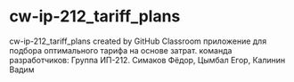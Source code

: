 # cw-ip-212_tariff_plans
cw-ip-212_tariff_plans created by GitHub Classroom
приложение для подбора оптимального тарифа на основе затрат.
команда разработчиков: Группа ИП-212. Симаков Фёдор, Цымбал Егор, Калинин Вадим
